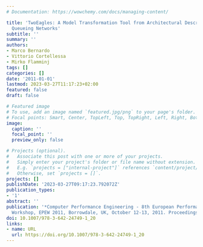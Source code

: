 ```yaml
---
# Documentation: https://wowchemy.com/docs/managing-content/

title: 'TwoEagles: A Model Transformation Tool from Architectural Descriptions to
  Queueing Networks'
subtitle: ''
summary: ''
authors:
- Marco Bernardo
- Vittorio Cortellessa
- Mirko Flamminj
tags: []
categories: []
date: '2011-01-01'
lastmod: 2023-03-27T11:17:23+02:00
featured: false
draft: false

# Featured image
# To use, add an image named `featured.jpg/png` to your page's folder.
# Focal points: Smart, Center, TopLeft, Top, TopRight, Left, Right, BottomLeft, Bottom, BottomRight.
image:
  caption: ''
  focal_point: ''
  preview_only: false

# Projects (optional).
#   Associate this post with one or more of your projects.
#   Simply enter your project's folder or file name without extension.
#   E.g. `projects = ["internal-project"]` references `content/project/deep-learning/index.md`.
#   Otherwise, set `projects = []`.
projects: []
publishDate: '2023-03-27T09:17:23.792072Z'
publication_types:
- '1'
abstract: ''
publication: '*Computer Performance Engineering - 8th European Performance Engineering
  Workshop, EPEW 2011, Borrowdale, UK, October 12-13, 2011. Proceedings*'
doi: 10.1007/978-3-642-24749-1_20
links:
- name: URL
  url: https://doi.org/10.1007/978-3-642-24749-1_20
---
```


